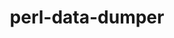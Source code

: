 ---
title: "perl-data-dumper"
layout: cache
categories: [package, v0.19]
meta: {"versions": ["2.173"], "compilers": ["gcc@=11.1.0", "gcc@=7.3.1", "gcc@=7.5.0", "oneapi@=2022.1.0"], "oss": ["amzn2", "ubuntu18.04", "ubuntu20.04"], "platforms": ["linux"], "targets": ["x86_64", "x86_64_v3"], "stacks": ["data-vis-sdk", "e4s", "e4s-oneapi", "ml-cpu", "ml-cuda", "ml-rocm"], "num_specs": 4, "num_specs_by_stack": {"ml-cuda": 1, "ml-cpu": 1, "ml-rocm": 1, "data-vis-sdk": 1, "e4s": 1, "e4s-oneapi": 1}}
spec_details: [{"hash": "wzfiaslvguo4t7pkxwdhochhd7lzha6r", "compiler": "gcc@=7.3.1", "versions": ["2.173"], "os": "amzn2", "platform": "linux", "target": "x86_64_v3", "variants": ["build_system=perl"], "stacks": ["ml-cuda", "ml-cpu", "ml-rocm"], "size": "-", "tarball": "https://binaries.spack.io/releases/v0.19/build_cache/linux-amzn2-x86_64_v3/gcc-7.3.1/perl-data-dumper-2.173/linux-amzn2-x86_64_v3-gcc-7.3.1-perl-data-dumper-2.173-wzfiaslvguo4t7pkxwdhochhd7lzha6r.spack"}, {"hash": "yue5v6td3gfby3txnyrvwtkshetq7264", "compiler": "gcc@=7.5.0", "versions": ["2.173"], "os": "ubuntu18.04", "platform": "linux", "target": "x86_64", "variants": ["build_system=perl"], "stacks": ["data-vis-sdk"], "size": "-", "tarball": "https://binaries.spack.io/releases/v0.19/build_cache/linux-ubuntu18.04-x86_64/gcc-7.5.0/perl-data-dumper-2.173/linux-ubuntu18.04-x86_64-gcc-7.5.0-perl-data-dumper-2.173-yue5v6td3gfby3txnyrvwtkshetq7264.spack"}, {"hash": "jofwea3dvjob7gagxdfw7t27ujiezicu", "compiler": "gcc@=11.1.0", "versions": ["2.173"], "os": "ubuntu20.04", "platform": "linux", "target": "x86_64", "variants": ["build_system=perl"], "stacks": ["e4s"], "size": "-", "tarball": "https://binaries.spack.io/releases/v0.19/build_cache/linux-ubuntu20.04-x86_64/gcc-11.1.0/perl-data-dumper-2.173/linux-ubuntu20.04-x86_64-gcc-11.1.0-perl-data-dumper-2.173-jofwea3dvjob7gagxdfw7t27ujiezicu.spack"}, {"hash": "6jdpbnredc4fxyziib6o6mbcnxnkmwkv", "compiler": "oneapi@=2022.1.0", "versions": ["2.173"], "os": "ubuntu20.04", "platform": "linux", "target": "x86_64", "variants": ["build_system=perl"], "stacks": ["e4s-oneapi"], "size": "-", "tarball": "https://binaries.spack.io/releases/v0.19/build_cache/linux-ubuntu20.04-x86_64/oneapi-2022.1.0/perl-data-dumper-2.173/linux-ubuntu20.04-x86_64-oneapi-2022.1.0-perl-data-dumper-2.173-6jdpbnredc4fxyziib6o6mbcnxnkmwkv.spack"}]
---